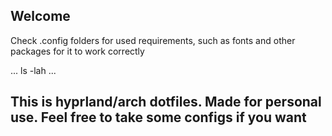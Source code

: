 ## Welcome 

Check .config folders for used requirements, such as fonts and other packages for it to work correctly 

...
ls -lah
...

## This is hyprland/arch dotfiles. Made for personal use. Feel free to take some configs if you want 

